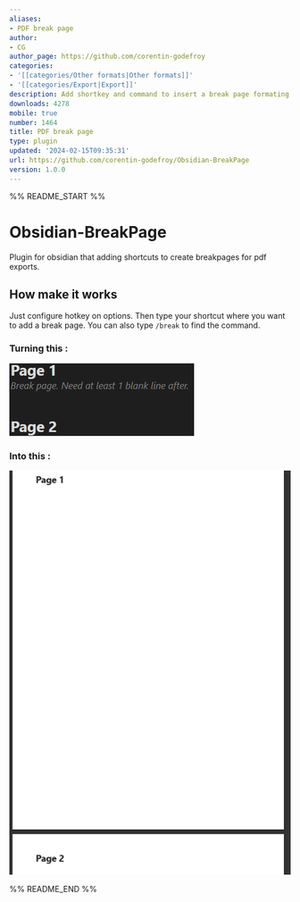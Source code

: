 ```yaml
---
aliases:
- PDF break page
author:
- CG
author_page: https://github.com/corentin-godefroy
categories:
- '[[categories/Other formats|Other formats]]'
- '[[categories/Export|Export]]'
description: Add shortkey and command to insert a break page formating for pdf exports.
downloads: 4278
mobile: true
number: 1464
title: PDF break page
type: plugin
updated: '2024-02-15T09:35:31'
url: https://github.com/corentin-godefroy/Obsidian-BreakPage
version: 1.0.0
---
```


%% README_START %%

# Obsidian-BreakPage

Plugin for obsidian that adding shortcuts to create breakpages for pdf exports.

## How make it works
Just configure hotkey on options. Then type your shortcut where you want to add a break page.
You can also type `/break` to find the command.

### Turning this :

![Original .md file](https://github.com/corentin-godefroy/Obsidian-BreakPage/blob/master/Pasted%20image%2020240215042258.png)

### Into this :

![PDF file](https://github.com/corentin-godefroy/Obsidian-BreakPage/blob/master/Pasted%20image%2020240215041140.png)


%% README_END %%